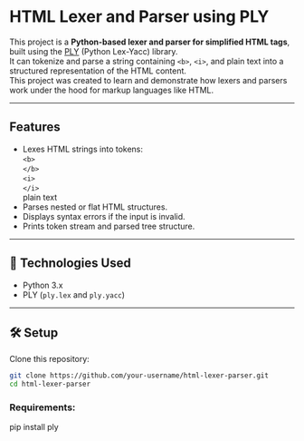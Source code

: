# HTML Lexer and Parser using PLY
This project is a **Python-based lexer and parser for simplified HTML tags**, built using the [PLY](https://www.dabeaz.com/ply/) (Python Lex-Yacc) library.  
It can tokenize and parse a string containing `<b>`, `<i>`, and plain text into a structured representation of the HTML content.  
This project was created to learn and demonstrate how lexers and parsers work under the hood for markup languages like HTML.

---
## Features
- Lexes HTML strings into tokens:  
   `<b>`  
   `</b>`  
   `<i>`  
   `</i>`  
   plain text  
- Parses nested or flat HTML structures.
- Displays syntax errors if the input is invalid.
- Prints token stream and parsed tree structure.

---

## 🧰 Technologies Used
- Python 3.x
- PLY (`ply.lex` and `ply.yacc`)
---

## 🛠️ Setup

Clone this repository:
```bash
git clone https://github.com/your-username/html-lexer-parser.git
cd html-lexer-parser
```

### Requirements:
pip install ply
